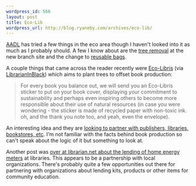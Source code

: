 ```yaml
--- 
wordpress_id: 566
layout: post
title: Eco-Lib
wordpress_url: http://blog.ryaneby.com/archives/eco-lib/
---
```

<a href="http://www.aadl.org">AADL</a> has tried a few things in the eco area though I haven't looked into it as much as I probably should. A few I know about are the <a href="http://www.aadl.org/node/3817">tree removal</a> at the new branch site and the change to <a href="http://www.aadl.org/node/4906">reusable bags</a>.

A couple things that came across the reader recently were <a href="http://www.ecolibris.net/index.asp">Eco-Libris</a> (via <a href="http://librarianinblack.typepad.com/librarianinblack/2007/09/ecolibris.html">LibrarianInBlack</a>) which aims to plant trees to offset book production:

<blockquote>For every book you balance out, we will send you an Eco-Libris sticker to put on your book cover, displaying your commitment to sustainability and perhaps even inspiring others to become more responsible about their use of natural resources (in case you were wondering - the sticker is made of recycled paper with non-toxic ink. oh, and the thank you note too, and yeah, even the envelope).</blockquote>

An interesting idea and they are <a href="http://www.ecolibris.net/business_opp.asp">looking to partner with publishers, libraries, bookstores, etc</a>. I'm not familiar with the facts behind book production so can't speak about the logic of it but something to look at.

Another post was <a href="http://www.librarian.net/stax/2139/libraries-help-you-save-moneyenergythe-world/">over at librarian.net about the lending of home energy meters</a> at libraries. This appears to be a partnership with local organizations. There's probably quite a few opportunities out there for partnering with organizations about lending kits, products or other items for community education.

